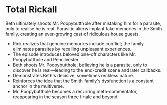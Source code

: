 # Total Rickall

Beth ultimately shoots Mr. Poopybutthole after mistaking him for a parasite, only to realise he is real. Parasitic aliens implant fake memories in the Smith family, creating an ever-growing cast of ridiculous house guests.

- Rick realizes that genuine memories include conflict; the family eliminates parasites by recalling unpleasant experiences.
- The episode introduces beloved one-off characters like Mr. Poopybutthole and Pencilvester.
- Beth shoots Mr. Poopybutthole, believing he is a parasite, only to discover he is real—leading to the end-credit scene and later callbacks.
- Demonstrates Beth's decisive, sometimes reckless nature.
- Reinforces the idea that the Smith family's dysfunction is a constant anchor in the multiverse.
- Mr. Poopybutthole becomes a recurring meta-commentator, reappearing in the season three finale and beyond.
